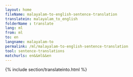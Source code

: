 ```yaml
---
layout: home
fileName: malayalam-to-english-sentence-translation
translatein: malayalam_to_english
folderName : translate
lang: ml
from: ml
to: en
langname: malayalam-to
permalink: /ml/malayalam-to-english-sentence-translation
tool: sentence-translations
matchurls: en&&ml&&en
---
```

{% include section/translateinto.html %}

